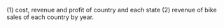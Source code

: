 (1) cost, revenue and profit of country and each state
(2) revenue of bike sales of each country by year.
